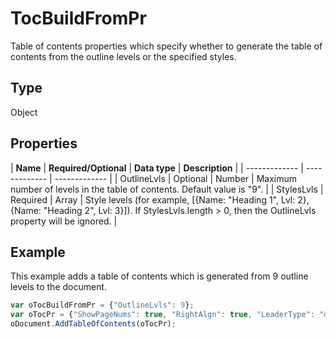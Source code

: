 # TocBuildFromPr

Table of contents properties which specify whether to generate the table of contents from the outline levels or the specified styles.

## Type

Object

## Properties

| **Name** | **Required/Optional** | **Data type** | **Description** |
| ------------- | ------------- | ------------- |
| OutlineLvls | Optional | Number | Maximum number of levels in the table of contents. Default value is "9". |
| StylesLvls | Required | Array | Style levels (for example, [{Name: "Heading 1", Lvl: 2}, {Name: "Heading 2", Lvl: 3}]). If StylesLvls.length > 0, then the OutlineLvls property will be ignored. |

## Example

This example adds a table of contents which is generated from 9 outline levels to the document.

```javascript
var oTocBuildFromPr = {"OutlineLvls": 9};
var oTocPr = {"ShowPageNums": true, "RightAlgn": true, "LeaderType": "dot", "FormatAsLinks": true, "BuildFrom": oTocBuildFromPr, "TocStyle": "standard"};
oDocument.AddTableOfContents(oTocPr);
```